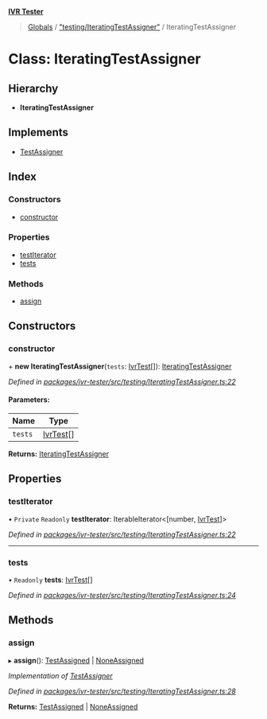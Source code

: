 **[IVR Tester](../README.md)**

> [Globals](../README.md) / ["testing/IteratingTestAssigner"](../modules/_testing_iteratingtestassigner_.md) / IteratingTestAssigner

# Class: IteratingTestAssigner

## Hierarchy

* **IteratingTestAssigner**

## Implements

* [TestAssigner](../interfaces/_testing_iteratingtestassigner_.testassigner.md)

## Index

### Constructors

* [constructor](_testing_iteratingtestassigner_.iteratingtestassigner.md#constructor)

### Properties

* [testIterator](_testing_iteratingtestassigner_.iteratingtestassigner.md#testiterator)
* [tests](_testing_iteratingtestassigner_.iteratingtestassigner.md#tests)

### Methods

* [assign](_testing_iteratingtestassigner_.iteratingtestassigner.md#assign)

## Constructors

### constructor

\+ **new IteratingTestAssigner**(`tests`: [IvrTest](../interfaces/_testing_test_ivrtest_.ivrtest.md)[]): [IteratingTestAssigner](_testing_iteratingtestassigner_.iteratingtestassigner.md)

*Defined in [packages/ivr-tester/src/testing/IteratingTestAssigner.ts:22](https://github.com/SketchingDev/ivr-tester/blob/0888491/packages/ivr-tester/src/testing/IteratingTestAssigner.ts#L22)*

#### Parameters:

Name | Type |
------ | ------ |
`tests` | [IvrTest](../interfaces/_testing_test_ivrtest_.ivrtest.md)[] |

**Returns:** [IteratingTestAssigner](_testing_iteratingtestassigner_.iteratingtestassigner.md)

## Properties

### testIterator

• `Private` `Readonly` **testIterator**: IterableIterator\<[number, [IvrTest](../interfaces/_testing_test_ivrtest_.ivrtest.md)]>

*Defined in [packages/ivr-tester/src/testing/IteratingTestAssigner.ts:22](https://github.com/SketchingDev/ivr-tester/blob/0888491/packages/ivr-tester/src/testing/IteratingTestAssigner.ts#L22)*

___

### tests

• `Readonly` **tests**: [IvrTest](../interfaces/_testing_test_ivrtest_.ivrtest.md)[]

*Defined in [packages/ivr-tester/src/testing/IteratingTestAssigner.ts:24](https://github.com/SketchingDev/ivr-tester/blob/0888491/packages/ivr-tester/src/testing/IteratingTestAssigner.ts#L24)*

## Methods

### assign

▸ **assign**(): [TestAssigned](../interfaces/_testing_iteratingtestassigner_.testassigned.md) \| [NoneAssigned](../interfaces/_testing_iteratingtestassigner_.noneassigned.md)

*Implementation of [TestAssigner](../interfaces/_testing_iteratingtestassigner_.testassigner.md)*

*Defined in [packages/ivr-tester/src/testing/IteratingTestAssigner.ts:28](https://github.com/SketchingDev/ivr-tester/blob/0888491/packages/ivr-tester/src/testing/IteratingTestAssigner.ts#L28)*

**Returns:** [TestAssigned](../interfaces/_testing_iteratingtestassigner_.testassigned.md) \| [NoneAssigned](../interfaces/_testing_iteratingtestassigner_.noneassigned.md)

